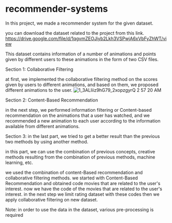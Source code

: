 # recommender-systems

In this project, we made a recommender system for the given dataset.

you can download the dataset related to the project from this link.
https://drive.google.com/file/d/1qgvmZEOJiyb2Lkh3VSPwjA6xVbFyZhWT/view

This dataset contains information of a number of animations and points given by different users to these animations in the form of two CSV files.

Section 1: Collaborative Filtering

at first, we implemented the collaborative filtering method on the scores given by users to different animations, and based on them, we proposed different animations to the user.
![1_3ALliiz9hG79_2xopzgyrQ 2 57 20 AM](https://user-images.githubusercontent.com/47056654/195467508-cf80c6ca-fae4-49a3-8144-c67da48b32b0.jpg)

Section 2: Content-Based Recommendation 

in the next step, we performed information filtering or Content-based recommendation on the animations that a user has watched, and we recommended a new animation to each user according to the information available from different animations.

Section 3: in the last part, we tried to get a better result than the previous two methods by using another method. 

in this part, we can use the combination of previous concepts, creative methods resulting from the combination of previous methods, machine learning, etc.

we used the combination of content-Based recommendation and collaborative filtering methods.
we started with Content-Based Recommendation and obtained code movies that are related to the user's interest.
now we have the code of the movies that are related to the user's interest. 
in the next step we limit rating dataset with these codes then we apply collaborative filtering on new dataset.

Note: in order to use the data in the dataset, various pre-processing is required


